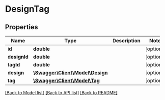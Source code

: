# DesignTag

## Properties
Name | Type | Description | Notes
------------ | ------------- | ------------- | -------------
**id** | **double** |  | [optional] 
**designId** | **double** |  | [optional] 
**tagId** | **double** |  | [optional] 
**design** | [**\Swagger\Client\Model\Design**](Design.md) |  | [optional] 
**tag** | [**\Swagger\Client\Model\Tag**](Tag.md) |  | [optional] 

[[Back to Model list]](../README.md#documentation-for-models) [[Back to API list]](../README.md#documentation-for-api-endpoints) [[Back to README]](../README.md)


